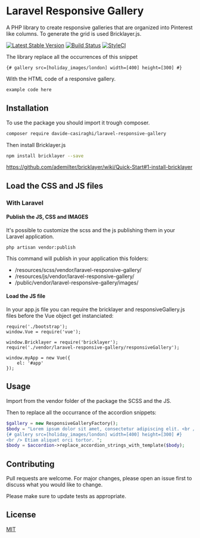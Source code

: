 # Laravel Responsive Gallery
A PHP library to create responsive galleries that are organized into Pinterest like columns. 
To generate the grid is used Bricklayer.js.

[![Latest Stable Version](https://img.shields.io/packagist/v/davide-casiraghi/laravel-responsive-gallery.svg?style=flat-square)](https://packagist.org/packages/davide-casiraghi/laravel-responsive-gallery)
<a href="https://travis-ci.org/davide-casiraghi/laravel-responsive-gallery"><img src="https://travis-ci.org/davide-casiraghi/laravel-responsive-gallery.svg" alt="Build Status"></a>
[![StyleCI](https://styleci.io/repos/175794655/shield?style=flat-square)](https://styleci.io/repos/175794655)


The library replace all the occurrences of this snippet
```
{# gallery src=[holiday_images/london] width=[400] height=[300] #}
```
With the HTML code of a responsive gallery.
```html
example code here
```


## Installation

To use the package you should import it trough composer.

```bash
composer require davide-casiraghi/laravel-responsive-gallery
```

Then install Bricklayer.js  
```bash
npm install bricklayer --save
```
https://github.com/ademilter/bricklayer/wiki/Quick-Start#1-install-bricklayer



## Load the CSS and JS files

### With Laravel

#### Publish the JS, CSS and IMAGES
It's possible to customize the scss and the js publishing them in your Laravel application.  

```php artisan vendor:publish```

This command will publish in your application this folders:
- /resources/scss/vendor/laravel-responsive-gallery/
- /resources/js/vendor/laravel-responsive-gallery/
- /public/vendor/laravel-responsive-gallery/images/

#### Load the JS file
In your app.js file you can require the bricklayer and responsiveGallery.js files before the Vue object get instanciated:

```
require('./bootstrap');
window.Vue = require('vue');

window.Bricklayer = require('bricklayer');
require('./vendor/laravel-responsive-gallery/responsiveGallery');

window.myApp = new Vue({  
    el: '#app'
});
```


## Usage

Import from the vendor folder of the package the SCSS and the JS.

Then to replace all the occurrance of the accordion snippets:

```php
$gallery = new ResponsiveGalleryFactory();
$body = "Lorem ipsum dolor sit amet, consectetur adipiscing elit. <br />
{# gallery src=[holiday_images/london] width=[400] height=[300] #}
<br /> Etiam aliquet orci tortor. ";
$body = $accordion->replace_accordion_strings_with_template($body);
```

## Contributing
Pull requests are welcome. For major changes, please open an issue first to discuss what you would like to change.

Please make sure to update tests as appropriate.

## License
[MIT](https://github.com/davide-casiraghi/bootstrap-accordion-integrator/blob/master/LICENSE.md)
